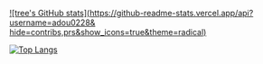 
[![tree's GitHub stats](https://github-readme-stats.vercel.app/api?username=adou0228&
hide=contribs,prs&show_icons=true&theme=radical)](https://github.com/anuraghazra/github-readme-stats)

[![Top Langs](https://github-readme-stats.vercel.app/api/top-langs/?username=adou0228&layout=compact)](https://github.com/anuraghazra/github-readme-stats)


